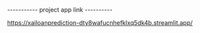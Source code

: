 
----------- project app link ----------

https://xailoanprediction-dty8wafucnhefklxq5dk4b.streamlit.app/
